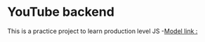 # YouTube backend 

This is a practice project to learn production level JS
-[Model link :](https://app.eraser.io/workspace/YtPqZ1VogxGy1jzIDkzj)